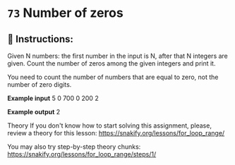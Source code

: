 # `73` Number of zeros

## 📝 Instructions:

Given N numbers: the first number in the input is N, after that N integers are given. Count the number of zeros among the given integers and print it.

You need to count the number of numbers that are equal to zero, not the number of zero digits.

**Example input**
5
0
700
0
200
2

**Example output**
2

Theory
If you don't know how to start solving this assignment, please, review a theory for this lesson:
https://snakify.org/lessons/for_loop_range/
 
You may also try step-by-step theory chunks:
https://snakify.org/lessons/for_loop_range/steps/1/